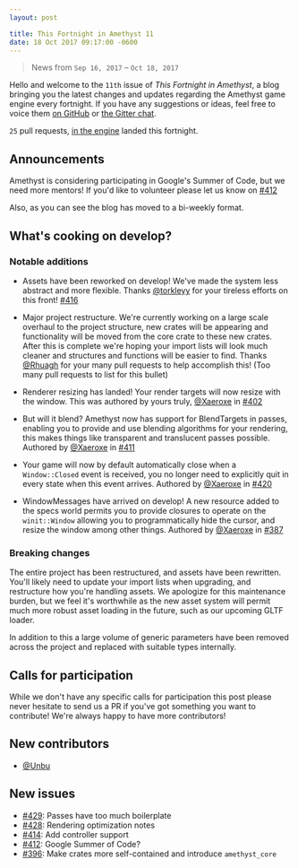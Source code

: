 ```yaml
---
layout: post

title: This Fortnight in Amethyst 11
date: 18 Oct 2017 09:17:00 -0600
---
```


> News from `Sep 16, 2017` – `Oct 18, 2017`

Hello and welcome to the `11th` issue of *This Fortnight in Amethyst*, a blog
bringing you the latest changes and updates regarding the Amethyst game engine
every fortnight. If you have any suggestions or ideas, feel free to voice them
[on GitHub][gh] or [the Gitter chat][gc].

[gh]: https://github.com/amethyst/website
[gc]: https://gitter.im/orgs/amethyst/rooms

`25` pull requests, [in the engine][ep] landed this fortnight.

[ep]: https://github.com/amethyst/amethyst/pulls?q=is:pr+closed:2017-09-16..2017-10-18

## Announcements

Amethyst is considering participating in Google's Summer of Code, but we need
more mentors!  If you'd like to volunteer please let us know on [#412][412]

Also, as you can see the blog has moved to a bi-weekly format.

[412]: https://github.com/amethyst/amethyst/issues/412

## What's cooking on develop?

### Notable additions

* Assets have been reworked on develop!  We've made the system less
abstract and more flexible.  Thanks [@torkleyy][tr] for your tireless efforts
on this front! [#416][416]

* Major project restructure.  We're currently working on a large scale overhaul
to the project structure, new crates will be appearing and functionality will
be moved from the core crate to these new crates.  After this is complete we're
hoping your import lists will look much cleaner and structures and functions
will be easier to find.  Thanks [@Rhuagh][rh] for your many pull requests to
help accomplish this! (Too many pull requests to list for this bullet)

* Renderer resizing has landed!  Your render targets will now resize with the
window. This was authored by yours truly, [@Xaeroxe][xr] in [#402][402]

* But will it blend?  Amethyst now has support for BlendTargets in passes,
enabling you to provide and use blending algorithms for your rendering, this makes
things like transparent and translucent passes possible. Authored by
[@Xaeroxe][xr] in [#411][411]

* Your game will now by default automatically close when a `Window::Closed` event
is received, you no longer need to explicitly quit in every state when this
event arrives. Authored by [@Xaeroxe][xr] in [#420][420]

* WindowMessages have arrived on develop!  A new resource added to the specs
world permits you to provide closures to operate on the `winit::Window` allowing
you to programmatically hide the cursor, and resize the window among other things.
Authored by [@Xaeroxe][xr] in [#387][387]

[rh]: https://github.com/Rhuagh
[tr]: https://github.com/torkleyy
[xr]: https://github.com/Xaeroxe

[387]: https://github.com/amethyst/amethyst/pull/387
[402]: https://github.com/amethyst/amethyst/pull/402
[411]: https://github.com/amethyst/amethyst/pull/411
[416]: https://github.com/amethyst/amethyst/pull/416
[420]: https://github.com/amethyst/amethyst/pull/420

### Breaking changes

The entire project has been restructured, and assets have been rewritten.
You'll likely need to update your import lists when upgrading, and restructure
how you're handling assets.  We apologize for this maintenance burden, but we
feel it's worthwhile as the new asset system will permit much more robust
asset loading in the future, such as our upcoming GLTF loader.

In addition to this a large volume of generic parameters have been removed across
the project and replaced with suitable types internally.

## Calls for participation

While we don't have any specific calls for participation this post please never
hesitate to send us a PR if you've got something you want to contribute!  We're
always happy to have more contributors!

## New contributors

* [@Unbu][ub]

[ub]: https://github.com/unbu

## New issues

* [#429][429]: Passes have too much boilerplate
* [#428][428]: Rendering optimization notes
* [#414][414]: Add controller support
* [#412][412]: Google Summer of Code?
* [#396][396]: Make crates more self-contained and introduce `amethyst_core`

[429]: https://github.com/amethyst/amethyst/issues/429
[428]: https://github.com/amethyst/amethyst/issues/428
[414]: https://github.com/amethyst/amethyst/issues/414
<!-- Issue 412 was already linked above -->
[396]: https://github.com/amethyst/amethyst/issues/396
